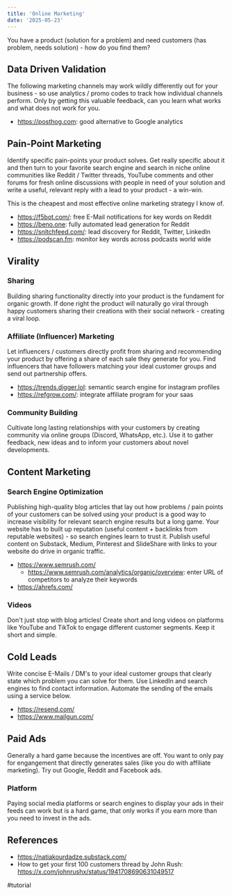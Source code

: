 ```yaml
---
title: 'Online Marketing'
date: '2025-05-23'
---
```

You have a product (solution for a problem) and need customers (has problem, needs solution) - how do you find them?

## Data Driven Validation

The following marketing channels may work wildly differently out for your business - so use analytics / promo codes to track how individual channels perform. Only by getting this valuable feedback, can you learn what works and what does not work for you.

- <https://posthog.com>: good alternative to Google analytics

## Pain-Point Marketing

Identify specific pain-points your product solves. Get really specific about it and then turn to your favorite search engine and search in niche online communities like Reddit / Twitter threads, YouTube comments and other forums for fresh online discussions with people in need of your solution and write a useful, relevant reply with a lead to your product - a win-win.

This is the cheapest and most effective online marketing strategy I know of.

- <https://f5bot.com/>: free E-Mail notifications for key words on Reddit
- <https://beno.one>: fully automated lead generation for Reddit
- <https://snitchfeed.com/>: lead discovery for Reddit, Twitter, LinkedIn
- <https://podscan.fm>: monitor key words across podcasts world wide

## Virality

### Sharing

Building sharing functionality directly into your product is the fundament for organic growth. If done right the product will naturally go viral through happy customers sharing their creations with their social network - creating a viral loop.

### Affiliate (Influencer) Marketing

Let influencers / customers directly profit from sharing and recommending your product by offering a share of each sale they generate for you. Find influencers that have followers matching your ideal customer groups and send out partnership offers.

- <https://trends.digger.lol>: semantic search engine for instagram profiles
- <https://refgrow.com/>: integrate affiliate program for your saas

### Community Building

Cultivate long lasting relationships with your customers by creating community via online groups (Discord, WhatsApp, etc.). Use it to gather feedback, new ideas and to inform your customers about novel developments.

## Content Marketing

### Search Engine Optimization

Publishing high-quality blog articles that lay out how problems / pain points of your customers can be solved using your product is a good way to increase visibility for relevant search engine results but a long game. Your website has to built up reputation (useful content + backlinks from reputable websites) - so search engines learn to trust it. Publish useful content on Substack, Medium, Pinterest and SlideShare with links to your website do drive in organic traffic.

- <https://www.semrush.com/>
  - <https://www.semrush.com/analytics/organic/overview>: enter URL of competitors to analyze their keywords
- <https://ahrefs.com/>

### Videos

Don't just stop with blog articles! Create short and long videos on platforms like YouTube and TikTok to engage different customer segments. Keep it short and simple.

## Cold Leads

Write concise E-Mails / DM's to your ideal customer groups that clearly state which problem you can solve for them. Use LinkedIn and search engines to find contact information. Automate the sending of the emails using a service below.

- <https://resend.com/>
- <https://www.mailgun.com/>

## Paid Ads

Generally a hard game because the incentives are off. You want to only pay for engangement that directly generates sales (like you do with affiliate marketing). Try out Google, Reddit and Facebook ads.

### Platform

Paying social media platforms or search engines to display your ads in their feeds can work but is a hard game, that only works if you earn more than you need to invest in the ads.

## References

- <https://natiakourdadze.substack.com/>
- How to get your first 100 customers thread by John Rush: <https://x.com/johnrushx/status/1941708690631049517>

#tutorial
